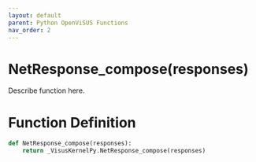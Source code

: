 ```yaml
---
layout: default
parent: Python OpenViSUS Functions
nav_order: 2
---
```


# NetResponse_compose(responses)

Describe function here.

# Function Definition

```python
def NetResponse_compose(responses):
    return _VisusKernelPy.NetResponse_compose(responses)
```